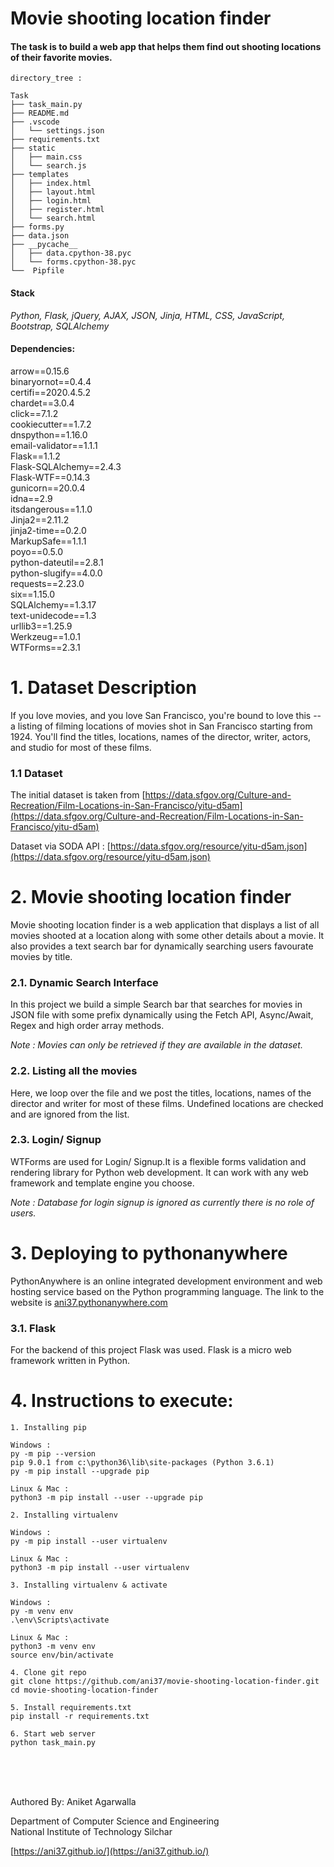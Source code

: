 # Movie shooting location finder
#### The task is to build a web app that helps them find out shooting locations of their favorite movies.


```
directory_tree :

Task
├── task_main.py
├── README.md
├── .vscode
│   └── settings.json
├── requirements.txt
├── static
│   ├── main.css
│   └── search.js
├── templates
│   ├── index.html
│   ├── layout.html
│   ├── login.html
│   ├── register.html
│   └── search.html
├── forms.py
├── data.json
├── __pycache__
│   ├── data.cpython-38.pyc
│   └── forms.cpython-38.pyc
└──  Pipfile

```

#### Stack
*Python, Flask, jQuery, AJAX, JSON, Jinja, HTML, CSS, JavaScript, Bootstrap, SQLAlchemy*


#### Dependencies:

arrow==0.15.6 <br>
binaryornot==0.4.4 <br>
certifi==2020.4.5.2 <br>
chardet==3.0.4 <br>
click==7.1.2 <br>
cookiecutter==1.7.2 <br>
dnspython==1.16.0 <br>
email-validator==1.1.1 <br>
Flask==1.1.2 <br>
Flask-SQLAlchemy==2.4.3 <br>
Flask-WTF==0.14.3 <br>
gunicorn==20.0.4 <br>
idna==2.9 <br>
itsdangerous==1.1.0 <br>
Jinja2==2.11.2 <br>
jinja2-time==0.2.0 <br>
MarkupSafe==1.1.1 <br>
poyo==0.5.0 <br>
python-dateutil==2.8.1 <br>
python-slugify==4.0.0 <br>
requests==2.23.0 <br>
six==1.15.0 <br>
SQLAlchemy==1.3.17 <br>
text-unidecode==1.3 <br>
urllib3==1.25.9 <br>
Werkzeug==1.0.1 <br>
WTForms==2.3.1 <br>


# 1. Dataset Description
If you love movies, and you love San Francisco, you're bound to love this -- a listing of filming locations of movies shot in San Francisco starting from 1924. You'll find the titles, locations, names of the director, writer, actors, and studio for most of these films.


### 1.1 Dataset
The initial dataset is taken from [https://data.sfgov.org/Culture-and-Recreation/Film-Locations-in-San-Francisco/yitu-d5am](https://data.sfgov.org/Culture-and-Recreation/Film-Locations-in-San-Francisco/yitu-d5am)

Dataset via SODA API : [https://data.sfgov.org/resource/yitu-d5am.json](https://data.sfgov.org/resource/yitu-d5am.json)

# 2. Movie shooting location finder
 Movie shooting location finder is a web application that displays a list of all movies shooted at a location along with some other details about a movie. It also provides a text search bar for dynamically searching users favourate movies by title.
 
### 2.1. Dynamic Search Interface
In this project we build a simple Search bar that searches for movies in JSON file with some prefix dynamically using the Fetch API, Async/Await, Regex and high order array methods. 

*Note : Movies can only be retrieved if they are available in the dataset.*

### 2.2. Listing all the movies
Here, we loop over the file and we post the titles, locations, names of the director and writer for most of these films. Undefined locations are checked and are ignored from the list.

### 2.3. Login/ Signup
 WTForms are used for Login/ Signup.It is a flexible forms validation and rendering library for Python web development. It can work with any web framework and template engine you choose. 
 
 *Note : Database for login signup is ignored as currently there is no role of users.*

# 3. Deploying to pythonanywhere
PythonAnywhere is an online integrated development environment and web hosting service based on the Python programming language.
The link to the website is [ani37.pythonanywhere.com](http://ani37.pythonanywhere.com/)

### 3.1. Flask
For the backend of this project Flask was used. Flask is a micro web framework written in Python.

# 4. Instructions to execute:
```
1. Installing pip

Windows :
py -m pip --version
pip 9.0.1 from c:\python36\lib\site-packages (Python 3.6.1)
py -m pip install --upgrade pip 

Linux & Mac : 
python3 -m pip install --user --upgrade pip 
 ```
 ```
2. Installing virtualenv 

Windows :
py -m pip install --user virtualenv 

Linux & Mac :
python3 -m pip install --user virtualenv 
```
 ```
3. Installing virtualenv & activate

Windows :
py -m venv env 
.\env\Scripts\activate

Linux & Mac :
python3 -m venv env 
source env/bin/activate
```
 ```
4. Clone git repo
git clone https://github.com/ani37/movie-shooting-location-finder.git
cd movie-shooting-location-finder
```
 ```
5. Install requirements.txt
pip install -r requirements.txt
```
 ```
6. Start web server
python task_main.py
```


<br>
<br>
<br>


Authored By: Aniket Agarwalla

Department of Computer Science and Engineering <br>
National Institute of Technology Silchar <br>

[https://ani37.github.io/](https://ani37.github.io/)
